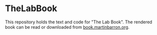 # TheLabBook

This repository holds the text and code for "The Lab Book".  The rendered book can be read or downloaded from [book.martinbarron.org](https://book.martinbarron.org).